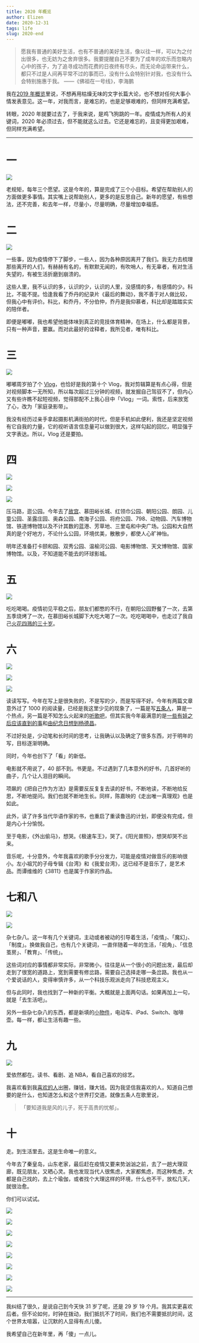 ```yaml
--- 
title: 2020 年概览
author: Elizen
date: 2020-12-31
tags: life
slug: 2020-end
---
```

> 愿我有普通的美好生活，也有不普通的美好生活，像以往一样，可以为之付出很多，也无妨为之舍弃很多。我要提醒自己不要为了成年的欢乐而忽略内心中的孩子，为了追寻成功而花费的日夜终有尽头，而无论命运带来什么，都只不过是人间再平常不过的事而已，没有什么会特别针对我，也没有什么会特别施惠于我。
> ——《佛祖在一号线》，李海鹏

我在[2019 年概览](https://mp.weixin.qq.com/s/jQ4RQZma3Bmd4IG4lU4SQw)里说，不想再用枯燥无味的文字长篇大论，也不想对任何大事小情发表意见。这一年，对我而言，是难忘的，也是足够艰难的，但同样充满希望。

转眼，2020 年就要过去了，于我来说，是鸡飞狗跳的一年。疫情成为所有人的关键词，2020 年必须过去，但不能就这么过去。它还是难忘的，且变得更加艰难，但同样充满希望。

---- 

# 一

![](https://static.elizen.me/img/2020-12-30-081711.jpg)

老规矩，每年三个愿望。这是今年的，算是完成了三个小目标。希望在帮助别人的方面做更多事情。其实嘴上说帮助别人，更多的是反思自己。新年的愿望，有些想法，还不完善，和去年一样，尽量小，尽量明确，尽量增加幸福感。

# 二

![](https://static.elizen.me/img/2020-12-30-082723.jpg)

一些事，因为疫情停下了脚步，一些人，因为各种原因离开了我们。我无力去梳理那些离开的人们，有赫赫有名的，有默默无闻的，有吹哨人，有无辜者，有对生活失望的，有被生活折磨到崩溃的。

这些人里，我不认识的多，认识的少，认识的人里，没感情的多，有感情的少。科比，不能不提。恰逢我看了乔丹的纪录片《最后的舞动》，我不善于对人做比较，但我心中有评价。科比，和乔丹，不分伯仲，乔丹是我仰慕者，科比却是踏踏实实的陪伴者。

即便是嘟嘟，我也希望他能体味到真正的竞技体育精神，在场上，什么都是背景，只有一种声音，要赢。而对此最好的诠释者，我所见者，唯有科比。

# 三

![](https://static.elizen.me/img/2020-12-30-085031.jpg)

嘟嘟周岁拍了个 [Vlog](https://mp.weixin.qq.com/s/6DXMjXGrCVRutUZ624aAbQ)，也恰好是我的第十个 Vlog，我对剪辑算是有点心得，但是对视频脚本一无所知，所以每次超过三分钟的视频，就发掘自己驾驭不了，但内心又有些许瞧不起短视频，觉得那配不上我心目中「Vlog」一词。索性，后来放宽了心，改为「家庭录影带」。

我没有经历过亲手拿起摄影机满街拍的时代，但是手机如此便利，我还是坚定视频有它自我的力量，它的视听语言信息量可以做到很大，这样勾起的回忆，明显强于文字表达。所以，Vlog 还是要拍。

# 四

![](https://static.elizen.me/img/2020-12-30-101348.jpg)

![](https://static.elizen.me/img/2020-12-30-101456.jpg)

![](https://static.elizen.me/img/2020-12-30-8FFC748F-3886-44C5-AAFB-6D6362F1354A.jpg)

压马路，逛公园。今年去了[故宫](https://mp.weixin.qq.com/s?__biz=MzAwNDAyMDk5Mw==&mid=2650792604&idx=1&sn=4bb7158b2f5537824893c0cbc38353fe&chksm=83390cf2b44e85e462dea0046affe89c122783708055e4216678c96f2dcddcac3e5f949f5cc2&token=476121607&lang=zh_CN#rd)、慕田峪长城、红领巾公园、朝阳公园、朗园、儿童公园、圣露庄园、奥森公园、南海子公园、将府公园、798、动物园、汽车博物馆、铁道博物馆以及不计其数的蓝港、芳草地、三里屯和中央广场。公园和大自然真的是个好地方，不论什么公园，环境优美，散散步，都使人心旷神怡。

明年还准备打卡颐和园、双秀公园、温榆河公园、电影博物馆、天文博物馆、国家博物馆。以及，不知道能不能去的环球影城。

# 五

![](https://static.elizen.me/img/2020-12-30-100942.jpg)

吃吃喝喝。疫情初见平稳之后，朋友们都憋的不行，在朝阳公园野餐了一次，去第五季烧烤了一次，在慕田峪长城脚下大吃大喝了一次。吃吃喝喝中，也走过了我自己[火花四溅的三十岁](https://mp.weixin.qq.com/s?__biz=MzAwNDAyMDk5Mw==&mid=2650792587&idx=1&sn=cc01bd70d003ac6bc86064829c52957c&chksm=83390ce5b44e85f3c84b02d26721fc29ae41b529a5cb2ee15251b9380b295995c129238379ad&token=476121607&lang=zh_CN#rd)。

# 六

![](https://static.elizen.me/img/2020-12-30-102133.jpg)

![](https://static.elizen.me/img/2020-12-30-110158.jpg)

![](https://static.elizen.me/img/2020-12-30-110203.jpg)

读读写写。今年在写上是很失败的，不是写的少，而是写得不好。今年有两篇文章意外过了 1000 的阅读量，已经是我这里少见的现象了，一篇是写[五条人](https://mp.weixin.qq.com/s?__biz=MzAwNDAyMDk5Mw==&mid=2650792709&idx=1&sn=01e9c2d91fa076620cfc4a1acdd162a8&chksm=83390d6bb44e847d4f4ddfac3f1c626896b3a5f6929386d9f5dac4e80cefd049093e24f65741&token=476121607&lang=zh_CN#rd)，算是一个热点，另一篇是不知怎么火起来的[听歌吧](https://mp.weixin.qq.com/s?__biz=MzAwNDAyMDk5Mw==&mid=2650792763&idx=1&sn=c4e278457f69d617533aaf5d693ca117&chksm=83390d55b44e8443f68a569de866c7f9517c1122c26bd4a09b63a89d22f4a195ff8f5e011fe9&token=476121607&lang=zh_CN#rd)，但其实我今年最满意的是[一些有娃之后应该直到的事](https://mp.weixin.qq.com/s?__biz=MzAwNDAyMDk5Mw==&mid=2650792704&idx=1&sn=50b84be681b2255cc2f73acf2c3db317&chksm=83390d6eb44e8478e849082e9e0395133d458e0e7fd7d9cc87a28977a0c6769f39614350dcce&token=476121607&lang=zh_CN#rd)和[由纪念日想到杨德昌](https://mp.weixin.qq.com/s?__biz=MzAwNDAyMDk5Mw==&mid=2650792603&idx=1&sn=7addf0cba8cba7ad1dcc18206c18d820&chksm=83390cf5b44e85e317288ecb444464fc34993843ffee230454e1152bf69b395d666f8c092148&token=476121607&lang=zh_CN#rd)。

不过好处是，少动笔和长时间的思考，让我确认以及确定了很多东西，对于明年的写，目标逐渐明确。

同时，今年也创下了「看」的新低。

电影就不用说了，40 部不到。书更是。不过遇到了几本意外的好书，几首好听的曲子，几个让人泪目的瞬间。

项飙的《把自己作为方法》是需要反反复复去读的好书，不断地读，不断地给反思，不断地提问。我们也就不断地生长。同样，陈嘉映的《走出唯一真理观》也是如此。

此外，读了许多当代华语作家的书，也重启了重读鲁迅的计划，即便没有完成，但是内心十分愉悦。

至于电影，《外出偷马》，想哭。《极速车王》，哭了。《阳光普照》，想哭却哭不出来。

音乐呢，十分意外，今年我喜欢的歌手分分发力，可能是疫情对做音乐的影响很小。左小祖咒的子母专辑《台湾》和《我爱台湾》，这已经不是音乐了，是艺术品。而谭维维的《3811》也是属于作家的作品。

# 七和八

![](70FEE925-A316-45AA-B41D-A5AA33802625_1_102_o.jpeg)

![](https://static.elizen.me/img/2020-12-30-103336.jpg)

杂七杂八。这一年有几个关键词，主动或者被动的引导着生活，「疫情」、「魔幻」、「制度」。换做我自己，也有几个关键词，一直伴随着一年的生活，「视角」、「信息茧房」、「教育」、「传统」。

这些词对应的事情都非常实际，非常微小，往往是从一个很小的问题出发，最后却走到了很宽的道路上，宽到需要有修岔路，需要自己选择走哪一条岔路。我也从一个爱说话的人，变得审慎许多，从一个科技乐观派走向了科技悲观主义。

但与此同时，我也找到了一种新的平衡。大概就是上面两句话。如果再加上一句，就是「去生活吧」。

另外一些杂七杂八的东西，都是新填的[小物件](https://mp.weixin.qq.com/s?__biz=MzAwNDAyMDk5Mw==&mid=2650792653&idx=1&sn=29b52619185d1b72598f6f5c3ad0322a&chksm=83390ca3b44e85b5641ac24ca88239c748888ecaaa054b421756d35daf8a3da62fbcd23e1958&token=476121607&lang=zh_CN#rd)，电动车、iPad、Switch、咖啡壶。每一样，都让生活有趣一些。

# 九

![](https://static.elizen.me/img/2020-12-30-103941.jpg)

爱依然都在。读书、看剧、追 NBA，看自己喜欢的综艺。

我喜欢看到我[喜欢的人](https://mp.weixin.qq.com/s?__biz=MzAwNDAyMDk5Mw==&mid=2650792709&idx=1&sn=01e9c2d91fa076620cfc4a1acdd162a8&chksm=83390d6bb44e847d4f4ddfac3f1c626896b3a5f6929386d9f5dac4e80cefd049093e24f65741&token=476121607&lang=zh_CN#rd)出圈，赚钱，赚大钱。因为我坚信我喜欢的人，知道自己想要的是什么，也知道怎么和这个世界打交道。就像五条人在歌里说，

> 「要知道我是风的儿子，死于高贵的忧郁」。

# 十

走。到生活里去。这是生命唯一的意义。

今年去了秦皇岛，山东老家，最后赶在疫情又要来势汹汹之前，去了一趟大理双廊，既见朋友，又晒心灵。我也发现当代人很焦虑，大家都焦虑，而这种焦虑，大都是自己找的，去上个瑜伽，或者找个大理这样的环境，什么也不干，放松几天，就很治愈。

你们可以试试。

![](https://static.elizen.me/img/2020-12-30-IMG_5006.jpg)

![](https://static.elizen.me/img/2020-12-30-EDE9D01B-7B65-4530-B8BD-1C435A8C9869-17460-00000A98C0708AC4.JPG)

![](https://static.elizen.me/img/2020-12-30-IMG_5007.jpg)

![](https://static.elizen.me/img/2020-12-30-IMG_5170.JPG)

![](https://static.elizen.me/img/2020-12-30-IMG_5501.jpg)

![](https://static.elizen.me/img/2020-12-30-IMG_5505.jpg)

![](https://static.elizen.me/img/2020-12-30-FullSizeRender.jpg)

![](https://static.elizen.me/img/2020-12-30-IMG_4840.jpeg)

---- 

我纠结了很久，是说自己到今天快 31 岁了呢，还是 29 岁 19 个月。我其实更喜欢后者。但不论如何，时钟在拨动，我们抵抗不了时间，我们也不需要抵抗时间，这个世界太喧嚣，让沉默的人显得有点儿傻。

我希望自己在新年里，再「傻」一点儿。